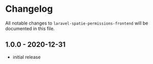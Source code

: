 # Changelog

All notable changes to `laravel-spatie-permissions-frontend` will be documented in this file.

## 1.0.0 - 2020-12-31

- initial release
